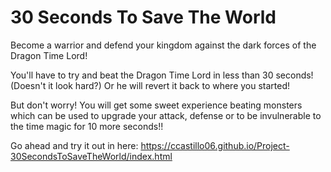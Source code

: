 # 30 Seconds To Save The World

Become a warrior and defend your kingdom against the dark forces of the Dragon Time Lord! 

You'll have to try and beat the Dragon Time Lord in less than 30 seconds! (Doesn't it look hard?) Or he will revert it back to where you started!

But don't worry! You will get some sweet experience beating monsters which can be used to upgrade your attack, defense or to be invulnerable to the time magic for 10 more seconds!!

Go ahead and try it out in here: https://ccastillo06.github.io/Project-30SecondsToSaveTheWorld/index.html
